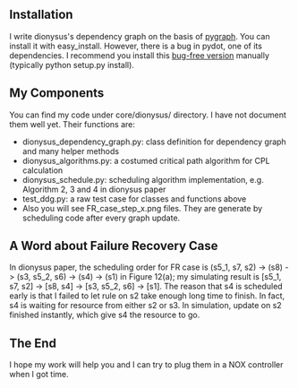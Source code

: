 ## Installation
I write dionysus's dependency graph on the basis of [pygraph](https://code.google.com/p/python-graph/). You can install it with easy_install. However, there is a bug in pydot, one of its dependencies. I recommend you install this [bug-free version](https://github.com/davidvilla/pydot) manually (typically python setup.py install). 

## My Components
You can find my code under core/dionysus/ directory. I have not document them well yet. Their functions are:

- dionysus_dependency_graph.py: class definition for dependency graph and many helper methods
- dionysus_algorithms.py: a costumed critical path algorithm for CPL calculation
- dionysus_schedule.py: scheduling algorithm implementation, e.g. Algorithm 2, 3 and 4 in dionysus paper
- test_ddg.py: a raw test case for classes and functions above
- Also you will see FR_case_step_x.png files. They are generate by scheduling code after every graph update.

## A Word about Failure Recovery Case
In dionysus paper, the scheduling order for FR case is (s5_1, s7, s2) -> (s8) -> (s3, s5_2, s6) -> (s4) -> (s1) in Figure 12(a); my simulating result is [s5_1, s7, s2] -> [s8, s4] -> [s3, s5_2, s6] -> [s1]. The reason that s4 is scheduled early is that I failed to let rule on s2 take enough long time to finish. In fact, s4 is waiting for resource from either s2 or s3. In simulation, update on s2 finished instantly, which give s4 the resource to go. 

## The End
I hope my work will help you and I can try to plug them in a NOX controller when I got time.
